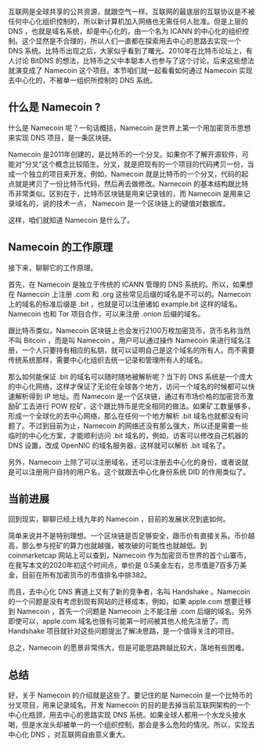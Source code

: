 互联网是全球共享的公共资源，就跟空气一样。互联网的最底层的互联协议是不被任何中心化组织控制的，所以新计算机加入网络也无需任何人批准。但是上层的 DNS ，也就是域名系统，却是中心化的，由一个名为 ICANN 的中心化的组织控制。这个显然是不合理的，所以人们一直都在探索用去中心的思路去实现一个 DNS 系统。比特币出现之后，大家似乎看到了曙光。2010年在比特币论坛上，有人讨论 BitDNS 的想法，比特币之父中本聪本人也参与了这个讨论，后来这些想法就演变成了 Namecoin 这个项目。本节咱们就一起看看如何通过 Namecoin 实现去中心化的，不被单一组织所控制的 DNS 系统。

## 什么是 Namecoin ?

什么是 Namecoin 呢？一句话概括，Namecoin 是世界上第一个用加密货币思想来实现 DNS 项目，是一条区块链。

Namecoin 是2011年创建的，是比特币的一个分叉。如果你不了解开源软件，可能对”分叉“这个概念比较陌生。分叉，就是把现有的一个项目的代码拷贝一份，当成一个独立的项目来开发。例如，Namecoin 就是比特币的一个分叉，代码的起点就是拷贝了一份比特币代码，然后再去做修改。Namecoin 的基本结构跟比特币非常类似。区别在于，比特币区块链是用来记录钱的，而 Namecoin 是用来记录域名的，说的技术一点， Namecoin 是一个区块链上的键值对数据库。

这样，咱们就知道 Namecoin 是什么了。

## Namecoin 的工作原理

接下来，聊聊它的工作原理。

首先，在 Namecoin 是独立于传统的 ICANN 管理的 DNS 系统的。所以，如果想在 Namecoin 上注册 .com 和 .org 这些常见后缀的域名是不可以的。Namecoin 上的域名的标准后缀是 .bit ，也就是可以注册诸如 example.bit 这样的域名。Namecoin 也和 Tor 项目合作，可以来注册 .onion 后缀的域名。

跟比特币类似，Namecoin 区块链上也会发行2100万枚加密货币，货币名称当然不叫 Bitcoin ，而是叫 Namecoin 。用户可以通过操作 Namecoin 来进行域名注册，一个人只要持有相应的私钥，就可以证明自己是这个域名的所有人。而不需要传统系统那样，需要中心化组织去统一记录和管理所有人的域名。

那么如何能保证 .bit 的域名可以随时随地被解析呢？当下的 DNS 系统是一个庞大的中心化网络，这样才保证了无论在全球各个地方，访问一个域名的时候都可以快速解析得到 IP 地址。而 Namecoin 是一个区块链，通过有市场价格的加密货币激励矿工去进行 POW 挖矿，这个跟比特币是完全相同的做法。如果矿工数量够多，形成一个全球化的去中心网络，那么在任何一个地方解析 .bit 域名也就都没有问题了。不过到目前为止，Namecoin 的网络还没有那么强大，所以还是需要一些临时的中心化方案，才能顺利访问 .bit 域名的，例如，访客可以修改自己机器的 DNS 设置，改成 OpenNIC 的域名服务器，这样就可以解析 .bit 域名了。
  
另外，Namecoin 上除了可以注册域名，还可以注册去中心化的身份，或者说就是可以注册用户自持的用户名，这个就跟去中心化身份系统 DID 的作用类似了。 

## 当前进展

回到现实，聊聊已经上线九年的 Namecoin ，目前的发展状况到底如何。

简单来说并不是特别理想。一个区块链是否足够安全，跟币价有直接关系。币价越高，那么参与挖矿的算力也就越强，被攻破的可能性也就越低。到 coinmarketcap 网站上可以查到，Namecoin 作为加密货币世界的首个山寨币，在我写本文的2020年初这个时间点，单价是 0.5美金左右，总市值是7百多万美金，目前在所有加密货币的市值排名中排382。

而且，去中心化 DNS 赛道上又有了新的竞争者，名叫 Handshake 。Namecoin 的一个问题是没有考虑到现有网站的迁移成本，例如，如果 apple.com 想要迁移到 Namecoin ，首先一个问题是 Namecoin 上不能注册 .com 后缀的域名。另外即使可以，apple.com 域名也很有可能第一时间被其他人抢先注册了。而 Handshake 项目就针对这些问题提出了解决思路，是一个值得关注的项目。
  
总之，Namecoin 的愿景非常伟大，但是可能思路跨越比较大，落地有些困难。

## 总结

好，关于 Namecoin 的介绍就是这些了。要记住的是 Namecoin 是一个比特币的分叉项目，用来记录域名。开发 Namecoin 的目的是去掉当前互联网架构的一个中心化瓶颈，用去中心的思路实现 DNS 系统。如果全球人都用一个水龙头接水喝，但是水龙头却被单一的一个组织控制，那会是多么危险的情况。所以，实现去中心化 DNS ，对互联网自由意义重大。
